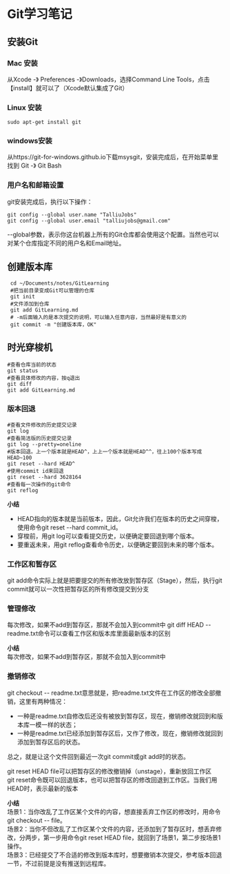 # Git学习笔记 #
## 安装Git ##
### Mac 安装 ###
从Xcode  -》 Preferences -》Downloads，选择Command Line Tools，点击【install】就可以了（Xcode默认集成了Git）
### Linux 安装 ###
```
sudo apt-get install git
```
### windows安装 ###
从https://git-for-windows.github.io下载msysgit，安装完成后，在开始菜单里找到 Git -》 Git Bash

### 用户名和邮箱设置 ###
git安装完成后，执行以下操作：
```
git config --global user.name "TalliuJobs"
git config --global user.email "talliujobs@gmail.com"
```
--global参数，表示你这台机器上所有的Git仓库都会使用这个配置。当然也可以对某个仓库指定不同的用户名和Email地址。


## 创建版本库 ##
```
 cd ~/Documents/notes/GitLearning
 #把当前目录变成Git可以管理的仓库
 git init
 #文件添加到仓库
 git add GitLearning.md
 # -m后面输入的是本次提交的说明，可以输入任意内容，当然最好是有意义的
 git commit -m "创建版本库，OK"

 ```

 ## 时光穿梭机 ##
```
#查看仓库当前的状态
git status
#查看具体修改的内容，按q退出
git diff
git add GitLearning.md
```

### 版本回退 ###
```
#查看文件修改的历史提交记录
git log
#查看简洁版的历史提交记录
git log --pretty=oneline
#版本回退。上一个版本就是HEAD^，上上一个版本就是HEAD^^，往上100个版本写成HEAD~100
git reset --hard HEAD^
#使用commit id来回退
git reset --hard 3628164
#查看每一次操作的git命令
git reflog
```
**小结**  
* HEAD指向的版本就是当前版本，因此，Git允许我们在版本的历史之间穿梭，使用命令git reset --hard commit_id。  
* 穿梭前，用git log可以查看提交历史，以便确定要回退到哪个版本。  
* 要重返未来，用git reflog查看命令历史，以便确定要回到未来的哪个版本。

### 工作区和暂存区 ###
git add命令实际上就是把要提交的所有修改放到暂存区（Stage），然后，执行git commit就可以一次性把暂存区的所有修改提交到分支

### 管理修改 ###
每次修改，如果不add到暂存区，那就不会加入到commit中
git diff HEAD -- readme.txt命令可以查看工作区和版本库里面最新版本的区别

**小结**  
每次修改，如果不add到暂存区，那就不会加入到commit中

### 撤销修改 ###
git checkout -- readme.txt意思就是，把readme.txt文件在工作区的修改全部撤销，这里有两种情况：
* 一种是readme.txt自修改后还没有被放到暂存区，现在，撤销修改就回到和版本库一模一样的状态；
* 一种是readme.txt已经添加到暂存区后，又作了修改，现在，撤销修改就回到添加到暂存区后的状态。

总之，就是让这个文件回到最近一次git commit或git add时的状态。


git reset HEAD file可以把暂存区的修改撤销掉（unstage），重新放回工作区  
git reset命令既可以回退版本，也可以把暂存区的修改回退到工作区。当我们用HEAD时，表示最新的版本

**小结**  
场景1：当你改乱了工作区某个文件的内容，想直接丢弃工作区的修改时，用命令git checkout -- file。  
场景2：当你不但改乱了工作区某个文件的内容，还添加到了暂存区时，想丢弃修改，分两步，第一步用命令git reset HEAD file，就回到了场景1，第二步按场景1操作。  
场景3：已经提交了不合适的修改到版本库时，想要撤销本次提交，参考版本回退一节，不过前提是没有推送到远程库。
